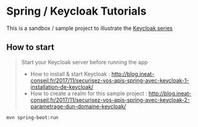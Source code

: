 # Spring / Keycloak Tutorials

This is a sandbox / sample project to illustrate the 
[Keycloak series](http://blog.ineat-conseil.fr/2017/12/securisez-vos-ap…ring-de-keycloak)

## How to start

> Start your Keycloak server before running the app
> * How to install & start Keycloak : http://blog.ineat-conseil.fr/2017/11/securisez-vos-apis-spring-avec-keycloak-1-installation-de-keycloak/
> * How to create a realm for this sample project : http://blog.ineat-conseil.fr/2017/11/securisez-vos-apis-spring-avec-keycloak-2-parametrage-dun-domaine-keycloak/
 
```shell
mvn spring-boot:run
```
